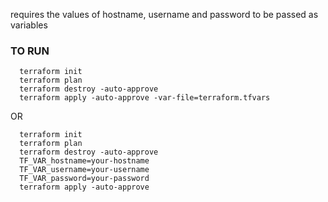 requires the values of hostname, username and password to be passed as variables 

### TO RUN
~~~
  terraform init
  terraform plan
  terraform destroy -auto-approve
  terraform apply -auto-approve -var-file=terraform.tfvars
~~~
OR 
~~~
  terraform init
  terraform plan
  terraform destroy -auto-approve
  TF_VAR_hostname=your-hostname
  TF_VAR_username=your-username
  TF_VAR_password=your-password
  terraform apply -auto-approve
~~~